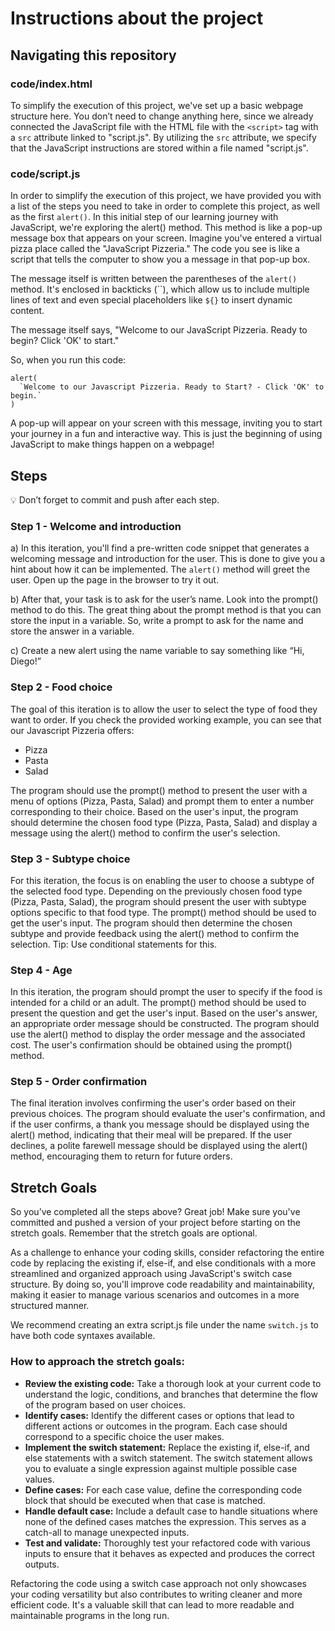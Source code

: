 # Instructions about the project

## Navigating this repository

### code/index.html

To simplify the execution of this project, we've set up a basic webpage structure here. You don’t need to change anything here, since we already connected the JavaScript file with the HTML file with the `<script>` tag with a `src` attribute linked to "script.js". By utilizing the `src` attribute, we specify that the JavaScript instructions are stored within a file named "script.js".

### code/script.js

In order to simplify the execution of this project, we have provided you with a list of the steps you need to take in order to complete this project, as well as the first `alert()`. In this initial step of our learning journey with JavaScript, we're exploring the alert() method. This method is like a pop-up message box that appears on your screen. Imagine you've entered a virtual pizza place called the "JavaScript Pizzeria." The code you see is like a script that tells the computer to show you a message in that pop-up box.

The message itself is written between the parentheses of the `alert()` method. It's enclosed in backticks (``), which allow us to include multiple lines of text and even special placeholders like `${}` to insert dynamic content.

The message itself says, "Welcome to our JavaScript Pizzeria. Ready to begin? Click 'OK' to start."

So, when you run this code:

```
alert(
  `Welcome to our Javascript Pizzeria. Ready to Start? - Click 'OK' to begin.`
)
```

A pop-up will appear on your screen with this message, inviting you to start your journey in a fun and interactive way. This is just the beginning of using JavaScript to make things happen on a webpage!

## Steps

<aside>
💡 Don’t forget to commit and push after each step.

</aside>

### Step 1 - Welcome and introduction

a) In this iteration, you'll find a pre-written code snippet that generates a welcoming message and introduction for the user. This is done to give you a hint about how it can be implemented. The `alert()` method will greet the user. Open up the page in the browser to try it out.

b) After that, your task is to ask for the user’s name. Look into the prompt() method to do this. The great thing about the prompt method is that you can store the input in a variable. So, write a prompt to ask for the name and store the answer in a variable.

c) Create a new alert using the name variable to say something like “Hi, Diego!”

### Step 2 - Food choice

The goal of this iteration is to allow the user to select the type of food they want to order. If you check the provided working example, you can see that our Javascript Pizzeria offers:

- Pizza
- Pasta
- Salad

The program should use the prompt() method to present the user with a menu of options (Pizza, Pasta, Salad) and prompt them to enter a number corresponding to their choice. Based on the user's input, the program should determine the chosen food type (Pizza, Pasta, Salad) and display a message using the alert() method to confirm the user's selection.

### Step 3 - Subtype choice

For this iteration, the focus is on enabling the user to choose a subtype of the selected food type. Depending on the previously chosen food type (Pizza, Pasta, Salad), the program should present the user with subtype options specific to that food type. The prompt() method should be used to get the user's input. The program should then determine the chosen subtype and provide feedback using the alert() method to confirm the selection. Tip: Use conditional statements for this.

### Step 4 - Age

In this iteration, the program should prompt the user to specify if the food is intended for a child or an adult. The prompt() method should be used to present the question and get the user's input. Based on the user's answer, an appropriate order message should be constructed. The program should use the alert() method to display the order message and the associated cost. The user's confirmation should be obtained using the prompt() method.

### Step 5 - Order confirmation

The final iteration involves confirming the user's order based on their previous choices. The program should evaluate the user's confirmation, and if the user confirms, a thank you message should be displayed using the alert() method, indicating that their meal will be prepared. If the user declines, a polite farewell message should be displayed using the alert() method, encouraging them to return for future orders.

## Stretch Goals

So you’ve completed all the steps above? Great job! Make sure you've committed and pushed a version of your project before starting on the stretch goals. Remember that the stretch goals are optional.

As a challenge to enhance your coding skills, consider refactoring the entire code by replacing the existing if, else-if, and else conditionals with a more streamlined and organized approach using JavaScript's switch case structure. By doing so, you'll improve code readability and maintainability, making it easier to manage various scenarios and outcomes in a more structured manner.

We recommend creating an extra script.js file under the name `switch.js` to have both code syntaxes available.

### How to approach the stretch goals:

- **Review the existing code:** Take a thorough look at your current code to understand the logic, conditions, and branches that determine the flow of the program based on user choices.
- **Identify cases:** Identify the different cases or options that lead to different actions or outcomes in the program. Each case should correspond to a specific choice the user makes.
- **Implement the switch statement:** Replace the existing if, else-if, and else statements with a switch statement. The switch statement allows you to evaluate a single expression against multiple possible case values.
- **Define cases:** For each case value, define the corresponding code block that should be executed when that case is matched.
- **Handle default case:** Include a default case to handle situations where none of the defined cases matches the expression. This serves as a catch-all to manage unexpected inputs.
- **Test and validate:** Thoroughly test your refactored code with various inputs to ensure that it behaves as expected and produces the correct outputs.

Refactoring the code using a switch case approach not only showcases your coding versatility but also contributes to writing cleaner and more efficient code. It's a valuable skill that can lead to more readable and maintainable programs in the long run.


